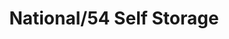 ---
title: "National/54 Self Storage"
url: /national-city/national-54-self-storage/
shop: storage rental
---